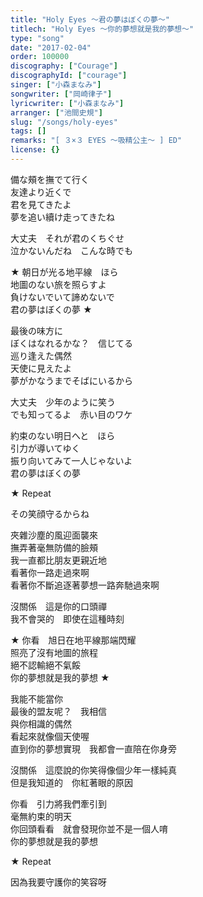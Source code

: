 ```yaml
---
title: "Holy Eyes ～君の夢はぼくの夢～"
titlech: "Holy Eyes ～你的夢想就是我的夢想～"
type: "song"
date: "2017-02-04"
order: 100000
discography: ["Courage"]
discographyId: ["courage"]
singer: ["小森まなみ"]
songwriter: ["岡崎律子"]
lyricwriter: ["小森まなみ"]
arranger: ["池間史規"]
slug: "/songs/holy-eyes"
tags: []
remarks: "[ ３×３ EYES ～吸精公主～ ] ED"
license: {}
---
```


備な頰を撫でて行く   
友達より近くで   
君を見てきたよ   
夢を追い續け走ってきたね   
  
大丈夫　それが君のくちぐせ   
泣かないんだね　こんな時でも   
  
★ 朝日が光る地平線　ほら   
地圖のない旅を照らすよ   
負けないでいて諦めないで   
君の夢はぼくの夢 ★   
  
最後の味方に   
ぼくはなれるかな？　信じてる   
巡り逢えた偶然   
天使に見えたよ   
夢がかなうまでそばにいるから   
  
大丈夫　少年のように笑う   
でも知ってるよ　赤い目のワケ   
  
約束のない明日へと　ほら   
引力が導いてゆく   
振り向いてみて一人じゃないよ   
君の夢はぼくの夢   
  
★ Repeat  
  
その笑顔守るからね  

<!-- 翻译 -->

夾雜沙塵的風迎面襲來  
撫弄著毫無防備的臉頰  
我一直都比朋友更親近地  
看著你一路走過來啊  
看著你不斷追逐著夢想一路奔馳過來啊  
  
沒關係　這是你的口頭禪  
我不會哭的　即使在這種時刻  
  
★ 你看　旭日在地平線那端閃耀  
照亮了沒有地圖的旅程  
絕不認輸絕不氣餒  
你的夢想就是我的夢想 ★   
  
我能不能當你  
最後的盟友呢？　我相信  
與你相識的偶然  
看起來就像個天使喔  
直到你的夢想實現　我都會一直陪在你身旁  
  
沒關係　這麼說的你笑得像個少年一樣純真  
但是我知道的　你紅著眼的原因  
  
你看　引力將我們牽引到  
毫無約束的明天  
你回頭看看　就會發現你並不是一個人唷  
你的夢想就是我的夢想  
  
★ Repeat  
  
因為我要守護你的笑容呀
